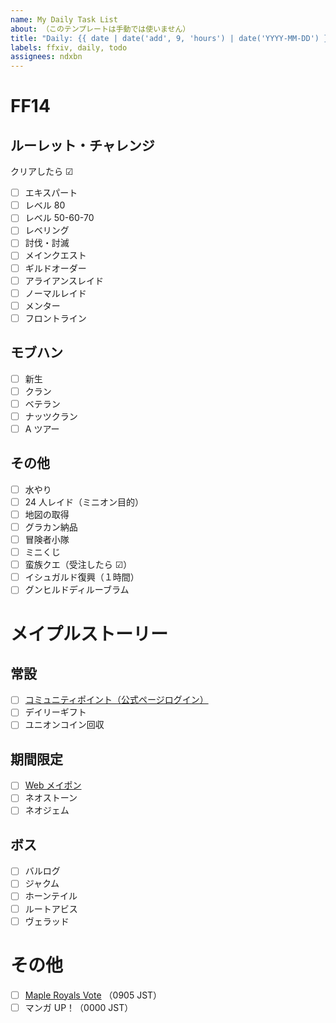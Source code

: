 ```yaml
---
name: My Daily Task List
about: （このテンプレートは手動では使いません）
title: "Daily: {{ date | date('add', 9, 'hours') | date('YYYY-MM-DD') }}"
labels: ffxiv, daily, todo
assignees: ndxbn
---
```


# FF14

## ルーレット・チャレンジ

クリアしたら ☑

- [ ] エキスパート
- [ ] レベル 80
- [ ] レベル 50-60-70
- [ ] レベリング
- [ ] 討伐・討滅
- [ ] メインクエスト
- [ ] ギルドオーダー
- [ ] アライアンスレイド
- [ ] ノーマルレイド
- [ ] メンター
- [ ] フロントライン

## モブハン

- [ ] 新生
- [ ] クラン
- [ ] ベテラン
- [ ] ナッツクラン
- [ ] A ツアー

## その他

- [ ] 水やり
- [ ] 24 人レイド（ミニオン目的）
- [ ] 地図の取得
- [ ] グラカン納品
- [ ] 冒険者小隊
- [ ] ミニくじ
- [ ] 蛮族クエ（受注したら ☑）
- [ ] イシュガルド復興（１時間）
- [ ] グンヒルドディルーブラム

# メイプルストーリー
## 常設

- [ ] [コミュニティポイント（公式ページログイン）](https://maplestory.nexon.co.jp/)
- [ ] デイリーギフト
- [ ] ユニオンコイン回収

## 期間限定

- [ ] [Web メイポン](https://maplestory.nexon.co.jp/campaign/neo/precampaign/)
- [ ] ネオストーン
- [ ] ネオジェム

<!--

- [ ] シンボルデイリー
- [ ] エルダスペクトラム
- [ ] 腹ペコのムト

- [ ] 強烈な力の結晶集め（追加入場券の分）
- [ ] モンスターコレクション
- [ ] ウルス
- [ ] 専門技術とアディトード
- [ ] モンスターパーク
- [ ] ディメンション インベイド
- [ ] 試験の塔
-->

## ボス

- [ ] バルログ
- [ ] ジャクム
- [ ] ホーンテイル
- [ ] ルートアビス
- [ ] ヴェラッド

<!--
- [ ] ウルス
- [ ] マグナス ノーマル
- [ ] ヒルラ ノーマル
- [ ] ビシャス ノーマル
- [ ] ピエール ノーマル
- [ ] バンバン ノーマル
- [ ] ブラッディクィーン ノーマル
- [ ] ベルルム ノーマル
- [ ] ヴァンレオン
- [ ] ホーンテイル
- [ ] アカイラム
- [ ] ピンクビーン
- [ ] シグナス ノーマル
-->
 
# その他

- [ ] [Maple Royals Vote](https://mapleroyals.com/?page=vote) （0905 JST）
- [ ] マンガ UP！（0000 JST）
